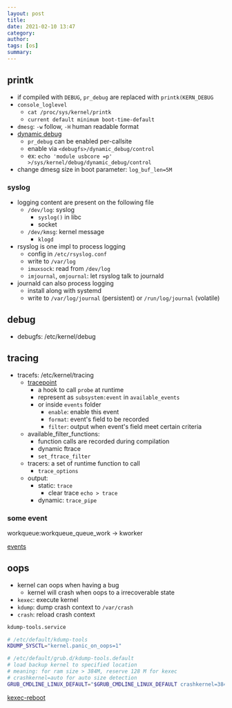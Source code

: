 ```yaml
---
layout: post
title:
date: 2021-02-10 13:47
category:
author:
tags: [os]
summary:
---
```


## printk

- if compiled with `DEBUG`, `pr_debug` are replaced with `printk(KERN_DEBUG`
- `console_loglevel`
  - `cat /proc/sys/kernel/printk`
  - `current default minimum boot-time-default`
- `dmesg`: `-w` follow, `-H` human readable format
- [dynamic debug](https://www.kernel.org/doc/html/v4.19/admin-guide/dynamic-debug-howto.html)
  - `pr_debug` can be enabled per-callsite
  - enable via `<debugfs>/dynamic_debug/control`
  - ex: `echo 'module usbcore =p' >/sys/kernel/debug/dynamic_debug/control`
- change dmesg size in boot parameter: `log_buf_len=5M`

### syslog

- logging content are present on the following file
  - `/dev/log`: syslog
    - `syslog()` in libc
    - socket
  - `/dev/kmsg`: kernel message
    - `klogd`
- rsyslog is one impl to process logging
  - config in `/etc/rsyslog.conf`
  - write to `/var/log`
  - `imuxsock`: read from `/dev/log`
  - `imjournal`, `omjournal`: let rsyslog talk to journald
- journald can also process logging
  - install along with systemd
  - write to `/var/log/journal` (persistent) or `/run/log/journal` (volatile)

## debug

- debugfs: /etc/kernel/debug

## tracing

- tracefs: /etc/kernel/tracing
  - [tracepoint](https://www.kernel.org/doc/Documentation/trace/tracepoints.txt)
    - a hook to call `probe` at runtime
    - represent as `subsystem:event` in `available_events`
    - or inside `events` folder
      - `enable`: enable this event
      - `format`: event's field to be recorded
      - `filter`: output when event's field meet certain criteria
  - available_filter_functions:
    - function calls are recorded during compilation
    - dynamic ftrace
    - `set_ftrace_filter`
  - tracers: a set of runtime function to call
    - `trace_options`
  - output:
    - static: `trace`
      - clear trace `echo > trace`
    - dynamic: `trace_pipe`

### some event

workqueue:workqueue_queue_work -> kworker

[events](https://www.kernel.org/doc/Documentation/trace/events.txt)

## oops

- kernel can oops when having a bug
  - kernel will crash when oops to a irrecoverable state
- `kexec`: execute kernel
- `kdump`: dump crash context to `/var/crash`
- `crash`: reload crash context

```bash
kdump-tools.service

# /etc/default/kdump-tools
KDUMP_SYSCTL="kernel.panic_on_oops=1"

# /etc/default/grub.d/kdump-tools.default
# load backup kernel to specified location
# meaning: for ram size > 384M, reserve 128 M for kexec
# crashkernel=auto for auto size detection
GRUB_CMDLINE_LINUX_DEFAULT="$GRUB_CMDLINE_LINUX_DEFAULT crashkernel=384M-:128M"
```

[kexec-reboot](https://github.com/error10/kexec-reboot)
